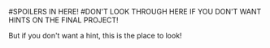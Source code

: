 #SPOILERS IN HERE!
#DON'T LOOK THROUGH HERE IF YOU DON'T WANT HINTS ON THE FINAL PROJECT!

But if you don't want a hint, this is the place to look!